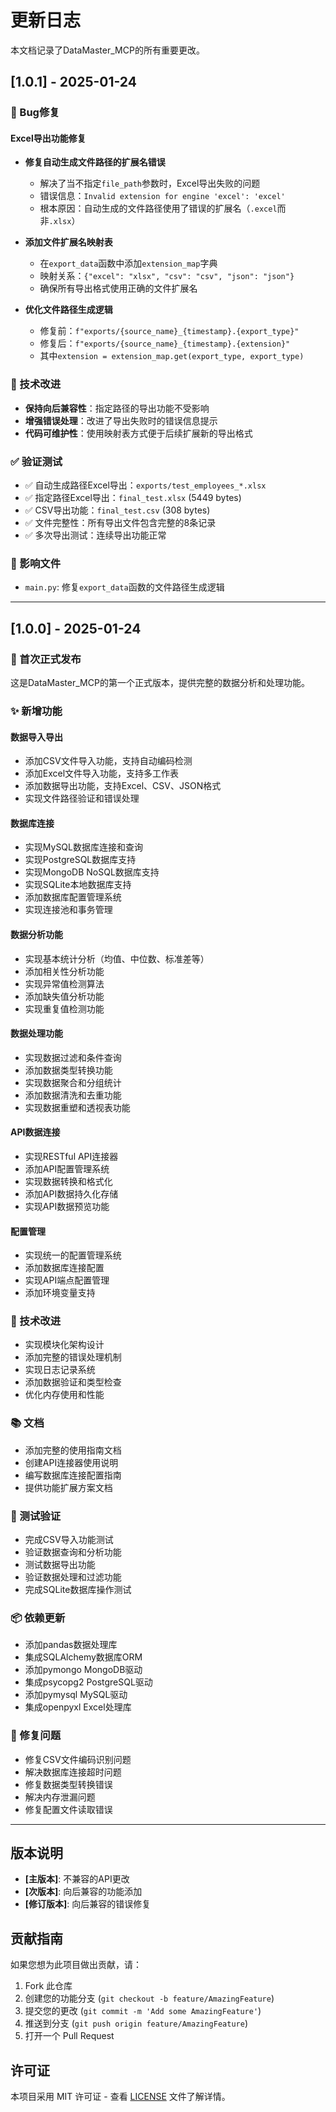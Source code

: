 # 更新日志

本文档记录了DataMaster_MCP的所有重要更改。

## [1.0.1] - 2025-01-24

### 🐛 Bug修复

#### Excel导出功能修复
- **修复自动生成文件路径的扩展名错误**
  - 解决了当不指定`file_path`参数时，Excel导出失败的问题
  - 错误信息：`Invalid extension for engine 'excel': 'excel'`
  - 根本原因：自动生成的文件路径使用了错误的扩展名（`.excel`而非`.xlsx`）

- **添加文件扩展名映射表**
  - 在`export_data`函数中添加`extension_map`字典
  - 映射关系：`{"excel": "xlsx", "csv": "csv", "json": "json"}`
  - 确保所有导出格式使用正确的文件扩展名

- **优化文件路径生成逻辑**
  - 修复前：`f"exports/{source_name}_{timestamp}.{export_type}"`
  - 修复后：`f"exports/{source_name}_{timestamp}.{extension}"`
  - 其中`extension = extension_map.get(export_type, export_type)`

### 🔧 技术改进

- **保持向后兼容性**：指定路径的导出功能不受影响
- **增强错误处理**：改进了导出失败时的错误信息提示
- **代码可维护性**：使用映射表方式便于后续扩展新的导出格式

### ✅ 验证测试

- ✅ 自动生成路径Excel导出：`exports/test_employees_*.xlsx`
- ✅ 指定路径Excel导出：`final_test.xlsx` (5449 bytes)
- ✅ CSV导出功能：`final_test.csv` (308 bytes)
- ✅ 文件完整性：所有导出文件包含完整的8条记录
- ✅ 多次导出测试：连续导出功能正常

### 📁 影响文件

- `main.py`: 修复`export_data`函数的文件路径生成逻辑

---

## [1.0.0] - 2025-01-24

### 🎉 首次正式发布

这是DataMaster_MCP的第一个正式版本，提供完整的数据分析和处理功能。

### ✨ 新增功能

#### 数据导入导出
- 添加CSV文件导入功能，支持自动编码检测
- 添加Excel文件导入功能，支持多工作表
- 添加数据导出功能，支持Excel、CSV、JSON格式
- 实现文件路径验证和错误处理

#### 数据库连接
- 实现MySQL数据库连接和查询
- 实现PostgreSQL数据库支持
- 实现MongoDB NoSQL数据库支持
- 实现SQLite本地数据库支持
- 添加数据库配置管理系统
- 实现连接池和事务管理

#### 数据分析功能
- 实现基本统计分析（均值、中位数、标准差等）
- 添加相关性分析功能
- 实现异常值检测算法
- 添加缺失值分析功能
- 实现重复值检测功能

#### 数据处理功能
- 实现数据过滤和条件查询
- 添加数据类型转换功能
- 实现数据聚合和分组统计
- 添加数据清洗和去重功能
- 实现数据重塑和透视表功能

#### API数据连接
- 实现RESTful API连接器
- 添加API配置管理系统
- 实现数据转换和格式化
- 添加API数据持久化存储
- 实现API数据预览功能

#### 配置管理
- 实现统一的配置管理系统
- 添加数据库连接配置
- 实现API端点配置管理
- 添加环境变量支持

### 🔧 技术改进

- 实现模块化架构设计
- 添加完整的错误处理机制
- 实现日志记录系统
- 添加数据验证和类型检查
- 优化内存使用和性能

### 📚 文档

- 添加完整的使用指南文档
- 创建API连接器使用说明
- 编写数据库连接配置指南
- 提供功能扩展方案文档

### 🧪 测试验证

- 完成CSV导入功能测试
- 验证数据查询和分析功能
- 测试数据导出功能
- 验证数据处理和过滤功能
- 完成SQLite数据库操作测试

### 📦 依赖更新

- 添加pandas数据处理库
- 集成SQLAlchemy数据库ORM
- 添加pymongo MongoDB驱动
- 集成psycopg2 PostgreSQL驱动
- 添加pymysql MySQL驱动
- 集成openpyxl Excel处理库

### 🐛 修复问题

- 修复CSV文件编码识别问题
- 解决数据库连接超时问题
- 修复数据类型转换错误
- 解决内存泄漏问题
- 修复配置文件读取错误

---

## 版本说明

- **[主版本]**: 不兼容的API更改
- **[次版本]**: 向后兼容的功能添加
- **[修订版本]**: 向后兼容的错误修复

## 贡献指南

如果您想为此项目做出贡献，请：

1. Fork 此仓库
2. 创建您的功能分支 (`git checkout -b feature/AmazingFeature`)
3. 提交您的更改 (`git commit -m 'Add some AmazingFeature'`)
4. 推送到分支 (`git push origin feature/AmazingFeature`)
5. 打开一个 Pull Request

## 许可证

本项目采用 MIT 许可证 - 查看 [LICENSE](LICENSE) 文件了解详情。